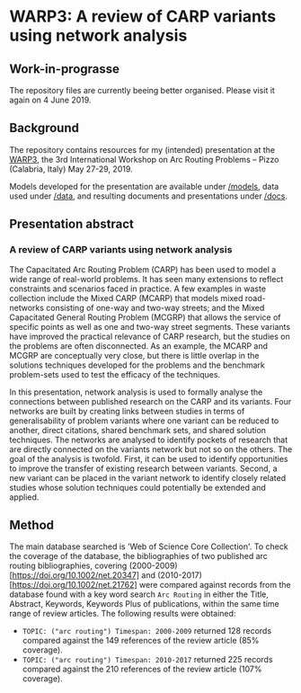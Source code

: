 # WARP3: A review of CARP variants using network analysis

## Work-in-prograsse

The repository files are currently beeing better organised. Please visit it again on 4 June 2019.

## Background

The repository contains resources for my (intended) presentation at the [WARP3](http://warp3.unical.it/wp/), the 3rd International Workshop on Arc Routing Problems – Pizzo (Calabria, Italy) May 27-29, 2019.

Models developed for the presentation are available under [/models](https://github.com/ejwillemse/WARP3/models), data used under [/data](https://github.com/ejwillemse/WARP3/data), and resulting documents and presentations under [/docs](/docs).

## Presentation abstract

### A review of CARP variants using network analysis

The Capacitated Arc Routing Problem (CARP) has been used to model a wide range of real-world problems. It has seen many extensions to reflect constraints and scenarios faced in practice. A few examples in waste collection include the Mixed CARP (MCARP) that models mixed road-networks consisting of one-way and two-way streets; and the Mixed Capacitated General Routing Problem (MCGRP) that allows the service of specific points as well as one and two-way street segments. These variants have improved the practical relevance of CARP research, but the studies on the problems are often disconnected. As an example, the MCARP and MCGRP are conceptually very close, but there is little overlap in the solutions techniques developed for the problems and the benchmark problem-sets used to test the efficacy of the techniques. 

In this presentation, network analysis is used to formally analyse the connections between published research on the CARP and its variants. Four networks are built by creating links between studies in terms of generalisability of problem variants where one variant can be reduced to another, direct citations, shared benchmark sets, and shared solution techniques. The networks are analysed to identify pockets of research that are directly connected on the variants network but not so on the others. The goal of the analysis is twofold. First, it can be used to identify opportunities to improve the transfer of existing research between variants. Second, a new variant can be placed in the variant network to identify closely related studies whose solution techniques could potentially be extended and applied.

## Method

The main database searched is 'Web of Science Core Collection'. To check the coverage of the database, the bibliographies of two published arc routing bibliographies, covering (2000-2009)[https://doi.org/10.1002/net.20347] and (2010-2017)[https://doi.org/10.1002/net.21762] were compared against records from the database found with a key word search `Arc Routing` in either the Title, Abstract, Keywords, Keywords Plus of publications, within the same time range of review articles. The following results were obtained:

* `TOPIC: ("arc routing") Timespan: 2000-2009` returned 128 records compared against the 149 references of the review article (85% coverage).
* `TOPIC: ("arc routing") Timespan: 2010-2017` returned 225 records compared against the 210 references of the review article (107% coverage).
